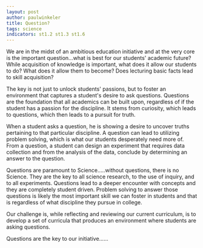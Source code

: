 ```yaml
---
layout: post
author: paulwinkeler
title: Question?
tags: science
indicators: st1.2 st1.3 st1.6
---
```

We are in the midst of an ambitious education initiative and at the very core is the important question...what is best for our students' academic future?  While acquisition of knowledge is important, what does it allow our students to do?  What does it allow them to become?  Does lecturing basic facts lead to skill acquisition?  

The key is not just to unlock students' passions, but to foster an environment that captures a student's desire to ask questions.  Questions are the foundation that all academics can be built upon, regardless of if the student has a passion for the discipline.  It stems from curiosity, which leads to questions, which then leads to a pursuit for truth.  

When a student asks a question, he is showing a desire to uncover truths pertaining to that particular discipline.  A question can lead to utilizing problem solving, which is what our students desperately need more of.  From a question, a student can design an experiment that requires data collection and from the analysis of the data, conclude by determining an answer to the question.  

Questions are paramount to Science.....without questions, there is no Science.  They are the key to all science research, to the use of inquiry, and to all experiments.  Questions lead to a deeper encounter with concepts and they are completely student driven.  Problem solving to answer those questions is likely the most important skill we can foster in students and that is regardless of what discipline they pursue in college.

Our challenge is, while reflecting and reviewing our current curriculum, is to develop a set of curricula that produces an environment where students are asking questions.  

Questions are the key to our initiative......
